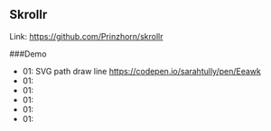 

## Skrollr
Link: https://github.com/Prinzhorn/skrollr

###Demo

- 01: SVG path draw line https://codepen.io/sarahtully/pen/Eeawk 
- 01: 
- 01: 
- 01: 
- 01:
- 01: 
